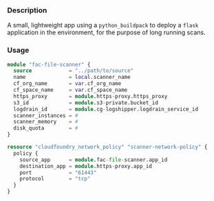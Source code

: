 ### Description
A small, lightweight app using a `python_buildpack` to deploy a `flask` application in the environment, for the purpose of long running scans.

### Usage
```terraform
module "fac-file-scanner" {
  source            = "../path/to/source"
  name              = local.scanner_name
  cf_org_name       = var.cf_org_name
  cf_space_name     = var.cf_space_name
  https_proxy       = module.https-proxy.https_proxy
  s3_id             = module.s3-private.bucket_id
  logdrain_id       = module.cg-logshipper.logdrain_service_id
  scanner_instances = #
  scanner_memory    = #
  disk_quota        = #
}

resource "cloudfoundry_network_policy" "scanner-network-policy" {
  policy {
    source_app      = module.fac-file-scanner.app_id
    destination_app = module.https-proxy.app_id
    port            = "61443"
    protocol        = "tcp"
  }
}
```
